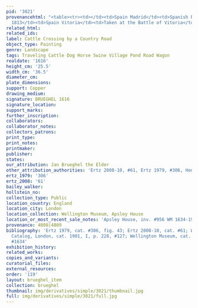 ```yaml
---
pid: '3021'
provenancehtml: "<table><tr><td></td><td>Spain Madrid</td><td>Spanish Royal Collection</td></tr><tr><td>Jun
  1813</td><td>Spain Vitoria</td><td>Taken at the Battle of Vitoria</td></tr></table>"
related_html:
related_ids:
label: Cattle Crossing by a Country Road
object_type: Painting
genre: Landscape
tags: Traveling Cattle Dog Horse Swine Village Pond Road Wagon
realdate: '1616'
height_cm: '25.5'
width_cm: '36.5'
diameter_cm:
plate_dimensions:
support: Copper
drawing_medium:
signature: BRUEGHEL 1616
signature_location:
support_marks:
further_inscription:
collaborators:
collaborator_notes:
collectors_patrons:
print_type:
print_notes:
printmaker:
publisher:
states:
our_attribution: Jan Brueghel the Elder
other_attribution_authorities: 'Ertz 2008-10, #61, Ertz 1979, #306, Honig database'
ertz_1979: '306'
ertz_2008: '61'
bailey_walker:
hollstein_no:
collection_type: Public
location_country: England
location_city: London
location_collection: Wellington Museum, Apsley House
location_or_most_recent_sale_notes: 'Apsley House, inv. #956 WM 1634-1948 (Black 127)'
provenance: 4808|4809
bibliography: 'Ertz 1979, cat. #306, fig. 43; Ertz 2008-10, cat. #61; Wellington Collection
  Catalog, London, cat. 1901, I, p. 228, #127; Wellington Museum, cat. 1959, p. 38,
  #1634'
exhibition_history:
related_works:
copies_and_variants:
curatorial_files:
external_resources:
order: '119'
layout: brueghel_item
collection: brueghel
thumbnail: img/derivatives/simple/3021/thumbnail.jpg
full: img/derivatives/simple/3021/full.jpg
---
```


